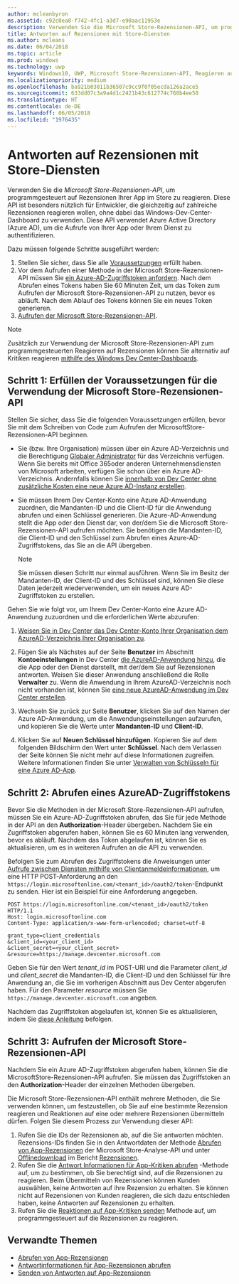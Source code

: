 ```yaml
---
author: mcleanbyron
ms.assetid: c92c0ea8-f742-4fc1-a3d7-e90aac11953e
description: Verwenden Sie die Microsoft Store-Rezensionen-API, um programmgesteuert Antworten auf Rezensionen Ihrer App im Store zu übermitteln.
title: Antworten auf Rezensionen mit Store-Diensten
ms.author: mcleans
ms.date: 06/04/2018
ms.topic: article
ms.prod: windows
ms.technology: uwp
keywords: Windows10, UWP, Microsoft Store-Rezensionen-API, Reagieren auf Rezensionen
ms.localizationpriority: medium
ms.openlocfilehash: ba921b03011b36507c9cc9f0f05ecda126a2ace5
ms.sourcegitcommit: 633dd07c3a9a4d1c2421b43c612774c760b4ee58
ms.translationtype: HT
ms.contentlocale: de-DE
ms.lasthandoff: 06/05/2018
ms.locfileid: "1976435"
---
```

# <a name="respond-to-reviews-using-store-services"></a>Antworten auf Rezensionen mit Store-Diensten

Verwenden Sie die *Microsoft Store-Rezensionen-API*, um programmgesteuert auf Rezensionen Ihrer App im Store zu reagieren. Diese API ist besonders nützlich für Entwickler, die gleichzeitig auf zahlreiche Rezensionen reagieren wollen, ohne dabei das Windows-Dev-Center-Dashboard zu verwenden. Diese API verwendet Azure Active Directory (Azure AD), um die Aufrufe von Ihrer App oder Ihrem Dienst zu authentifizieren.

Dazu müssen folgende Schritte ausgeführt werden:

1.  Stellen Sie sicher, dass Sie alle [Voraussetzungen](#prerequisites) erfüllt haben.
2.  Vor dem Aufrufen einer Methode in der Microsoft Store-Rezensionen-API müssen Sie [ein Azure-AD-Zugriffstoken anfordern](#obtain-an-azure-ad-access-token). Nach dem Abrufen eines Tokens haben Sie 60 Minuten Zeit, um das Token zum Aufrufen der Microsoft Store-Rezensionen-API zu nutzen, bevor es abläuft. Nach dem Ablauf des Tokens können Sie ein neues Token generieren.
3.  [Aufrufen der Microsoft Store-Rezensionen-API](#call-the-windows-store-reviews-api).

> [!NOTE]
> Zusätzlich zur Verwendung der Microsoft Store-Rezensionen-API zum programmgesteuerten Reagieren auf Rezensionen können Sie alternativ auf Kritiken reagieren [mithilfe des Windows Dev Center-Dashboards](../publish/respond-to-customer-reviews.md).

<span id="prerequisites" />

## <a name="step-1-complete-prerequisites-for-using-the-microsoft-store-reviews-api"></a>Schritt 1: Erfüllen der Voraussetzungen für die Verwendung der Microsoft Store-Rezensionen-API

Stellen Sie sicher, dass Sie die folgenden Voraussetzungen erfüllen, bevor Sie mit dem Schreiben von Code zum Aufrufen der MicrosoftStore-Rezensionen-API beginnen.

* Sie (bzw. Ihre Organisation) müssen über ein Azure AD-Verzeichnis und die Berechtigung [Globaler Administrator](http://go.microsoft.com/fwlink/?LinkId=746654) für das Verzeichnis verfügen. Wenn Sie bereits mit Office 365oder anderen Unternehmensdiensten von Microsoft arbeiten, verfügen Sie schon über ein Azure AD-Verzeichnis. Andernfalls können Sie [innerhalb von Dev Center ohne zusätzliche Kosten eine neue Azure AD-Instanz erstellen](../publish/associate-azure-ad-with-dev-center.md#create-a-brand-new-azure-ad-to-associate-with-your-dev-center-account).

* Sie müssen Ihrem Dev Center-Konto eine Azure AD-Anwendung zuordnen, die Mandanten-ID und die Client-ID für die Anwendung abrufen und einen Schlüssel generieren. Die Azure-AD-Anwendung stellt die App oder den Dienst dar, von der/dem Sie die Microsoft Store-Rezensionen-API aufrufen möchten. Sie benötigen die Mandanten-ID, die Client-ID und den Schlüssel zum Abrufen eines Azure-AD-Zugriffstokens, das Sie an die API übergeben.
    > [!NOTE]
    > Sie müssen diesen Schritt nur einmal ausführen. Wenn Sie im Besitz der Mandanten-ID, der Client-ID und des Schlüssel sind, können Sie diese Daten jederzeit wiederverwenden, um ein neues Azure AD-Zugriffstoken zu erstellen.

Gehen Sie wie folgt vor, um Ihrem Dev Center-Konto eine Azure AD-Anwendung zuzuordnen und die erforderlichen Werte abzurufen:

1.  [Weisen Sie in Dev Center das Dev Center-Konto Ihrer Organisation dem AzureAD-Verzeichnis Ihrer Organisation zu](../publish/associate-azure-ad-with-dev-center.md).

2.  Fügen Sie als Nächstes auf der Seite **Benutzer** im Abschnitt **Kontoeinstellungen** in Dev Center [die AzureAD-Anwendung hinzu](../publish/add-users-groups-and-azure-ad-applications.md#add-azure-ad-applications-to-your-dev-center-account), die die App oder den Dienst darstellt, mit der/dem Sie auf Rezensionen antworten. Weisen Sie dieser Anwendung anschließend die Rolle **Verwalter** zu. Wenn die Anwendung in Ihrem AzureAD-Verzeichnis noch nicht vorhanden ist, können Sie [eine neue AzureAD-Anwendung im Dev Center erstellen](../publish/add-users-groups-and-azure-ad-applications.md#create-a-new-azure-ad-application-account-in-your-organizations-directory-and-add-it-to-your-dev-center-account). 

3.  Wechseln Sie zurück zur Seite **Benutzer**, klicken Sie auf den Namen der Azure AD-Anwendung, um die Anwendungseinstellungen aufzurufen, und kopieren Sie die Werte unter **Mandanten-ID** und **Client-ID**.

4. Klicken Sie auf **Neuen Schlüssel hinzufügen**. Kopieren Sie auf dem folgenden Bildschirm den Wert unter **Schlüssel**. Nach dem Verlassen der Seite können Sie nicht mehr auf diese Informationen zugreifen. Weitere Informationen finden Sie unter [Verwalten von Schlüsseln für eine Azure AD-App](../publish/add-users-groups-and-azure-ad-applications.md#manage-keys).

<span id="obtain-an-azure-ad-access-token" />

## <a name="step-2-obtain-an-azure-ad-access-token"></a>Schritt 2: Abrufen eines AzureAD-Zugriffstokens

Bevor Sie die Methoden in der Microsoft Store-Rezensionen-API aufrufen, müssen Sie ein Azure-AD-Zugriffstoken abrufen, das Sie für jede Methode in der API an den **Authorization**-Header übergeben. Nachdem Sie ein Zugriffstoken abgerufen haben, können Sie es 60 Minuten lang verwenden, bevor es abläuft. Nachdem das Token abgelaufen ist, können Sie es aktualisieren, um es in weiteren Aufrufen an die API zu verwenden.

Befolgen Sie zum Abrufen des Zugriffstokens die Anweisungen unter [Aufrufe zwischen Diensten mithilfe von Clientanmeldeinformationen](https://azure.microsoft.com/documentation/articles/active-directory-protocols-oauth-service-to-service/), um eine HTTP POST-Anforderung an den ```https://login.microsoftonline.com/<tenant_id>/oauth2/token```-Endpunkt zu senden. Hier ist ein Beispiel für eine Anforderung angegeben.

```syntax
POST https://login.microsoftonline.com/<tenant_id>/oauth2/token HTTP/1.1
Host: login.microsoftonline.com
Content-Type: application/x-www-form-urlencoded; charset=utf-8

grant_type=client_credentials
&client_id=<your_client_id>
&client_secret=<your_client_secret>
&resource=https://manage.devcenter.microsoft.com
```

Geben Sie für den Wert *tenant\_id* im POST-URI und die Parameter *client\_id* und *client\_secret* die Mandanten-ID, die Client-ID und den Schlüssel für Ihre Anwendung an, die Sie im vorherigen Abschnitt aus Dev Center abgerufen haben. Für den Parameter *resource* müssen Sie ```https://manage.devcenter.microsoft.com``` angeben.

Nachdem das Zugriffstoken abgelaufen ist, können Sie es aktualisieren, indem Sie [diese Anleitung](https://azure.microsoft.com/documentation/articles/active-directory-protocols-oauth-code/#refreshing-the-access-tokens) befolgen.

<span id="call-the-windows-store-reviews-api" />

## <a name="step-3-call-the-microsoft-store-reviews-api"></a>Schritt 3: Aufrufen der Microsoft Store-Rezensionen-API

Nachdem Sie ein Azure AD-Zugriffstoken abgerufen haben, können Sie die MicrosoftStore-Rezensionen-API aufrufen. Sie müssen das Zugriffstoken an den **Authorization**-Header der einzelnen Methoden übergeben.

Die Microsoft Store-Rezensionen-API enthält mehrere Methoden, die Sie verwenden können, um festzustellen, ob Sie auf eine bestimmte Rezension reagieren und Reaktionen auf eine oder mehrere Rezensionen übermitteln dürfen. Folgen Sie diesem Prozess zur Verwendung dieser API:

1. Rufen Sie die IDs der Rezensionen ab, auf die Sie antworten möchten. Rezensions-IDs finden Sie in den Antwortdaten der Methode [Abrufen von App-Rezensionen](get-app-reviews.md) der Microsoft Store-Analyse-API und unter [Offlinedownload](../publish/download-analytic-reports.md) im Bericht [Rezensionen](../publish/reviews-report.md).
2. Rufen Sie die [Antwort Informationen für App-Kritiken abrufen](get-response-info-for-app-reviews.md) -Methode auf, um zu bestimmen, ob Sie berechtigt sind, auf die Rezensionen zu reagieren. Beim Übermitteln von Rezensionen können Kunden auswählen, keine Antworten auf ihre Rezension zu erhalten. Sie können nicht auf Rezensionen von Kunden reagieren, die sich dazu entschieden haben, keine Antworten auf Rezensionen zu erhalten.
3. Rufen Sie die [Reaktionen auf App-Kritiken senden](submit-responses-to-app-reviews.md) Methode auf, um programmgesteuert auf die Rezensionen zu reagieren.


## <a name="related-topics"></a>Verwandte Themen

* [Abrufen von App-Rezensionen](get-app-reviews.md)
* [Antwortinformationen für App-Rezensionen abrufen](get-response-info-for-app-reviews.md)
* [Senden von Antworten auf App-Rezensionen](submit-responses-to-app-reviews.md)

 
